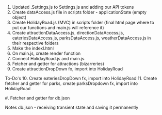 1.  Updated .Settings.js to Settings.js and adding our API tokens
2.  Create dataAccess.js file in scripts folder - applicationState (empty object)
3.  Create HolidayRoad.js (MVC) in scripts folder (final html page where to put our functions and main.js will reference it)
4.  Create attractionDataAccess.js, directionDataAccess.js, eateriesDataAccess.js, parksDataAccess.js, weatherDataAccess.js in their respective folders
5.  Make the indexl.html
6.  On main.js, create render function
7.  Connect HolidayRoad.js and main.js
8.  Fetcher and getter for attractions (bizarreries)
9.  Create attractionDropDown fx, import into HolidayRoad
<!-- Shows attractions (bizarreries) in a drop-down -->

To-Do's
10. Create eateriesDropDown fx, import into HolidayRoad
11. Create fetcher and getter for parks, create parksDropdown fx, import into HolidayRoad


#.  Fetcher and getter for db.json


Notes
db.json - receiving transient state and saving it permanently